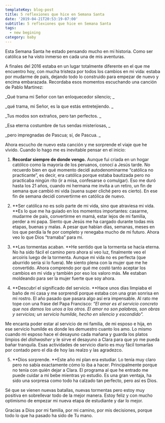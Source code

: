 ```yaml
---
templateKey: blog-post
title: 5 reflexiones que hice en Semana Santa
date: '2019-04-21T20:53:19-07:00'
subtitle: 5 reflexiones que hice en Semana Santa
tags:
  - new begining
category: baby
---
```

Esta Semana Santa he estado pensando mucho en mi historia. Como ser católica se ha visto inmerso en cada una de mis aventuras.

A finales del 2016 estaba en un lugar totalmente diferente en el que me encuentro hoy, con mucha tristeza por todos los cambios en mi vida: estaba por mudarme de país, dejando todo lo construido para empezar de nuevo y encima embarazada. Recordaba esos momentos escuchando una canción de Pablo Martinez: 

_Qué trama mi Señor con tan enloquecedor silencio; _

_qué trama, mi Señor, es la que estás entretejiendo. _

_Tus modos son extraños, pero tan perfectos. _

_Esa eterna costumbre de tus sendas misteriosas, _

_pero impregnadas de Pascua; sí, de Pascua. _

Ahora escucho de nuevo esta canción y me sorprende el viaje que he vivido. Cuando lo hago me es inevitable pensar en el inicio:

1. **Recordar siempre de donde vengo.** Aunque fui criada en un hogar católico como la mayoría de los peruanos, conocí a Jesús tarde. No recuerdo bien en qué momento decidí autodenominarme “católica no practicante”, es decir, era católica porque estaba bautizada pero no practicaba ningún rito (ir a misa, confesarse o comulgar). Eso me duró hasta los 21 años, cuando mi hermana me invita a un retiro, un fin de semana que cambió mi vida (suena super cliché pero es cierto). En ese fin de semana decidí convertirme en católica de nuevo.

2. **Ser católica no es solo parte de mi vida, sino que atraviesa mi vida. **Es lo que me ha guiado en los  momentos importantes: casarme, mudarme de país, convertirme en mamá, estar lejos de mi familia, perder a mi papa. Siento que Jesús me ha cargado durante todas mis etapas, buenas y malas. A pesar que habían días, semanas, meses en los que perdía la fe por completo y renegaba mucho de mi futuro. Ahora veo lo que Dios “tramaba” para mí. 	

3. **Las tormentas acaban. **He sentido que la tormenta se hacía eterna. No ha sido fácil el camino pero ahora sí veo luz, finalmente veo el arcoiris luego de la tormenta. Aunque mi vida no es perfecta (que aburrido sería si lo fuera). Me siento plena con la mujer que me he convertido. Ahora comprendo por qué me costó tanto aceptar los cambios en mi vida y también por eso los valoro más. Me estaban moldeando para ser la mujer fuerte que soy ahora. 

4. **Descubrí el significado del servicio. **Hace unos días limpiaba el baño de mi casa y me sorprendí porque estaba con una gran sonrisa en mi rostro. El año pasado que pasara algo así era impensable. Al rato me tope con una frase del Papa Francisco: _“El amor es el servicio concreto que nos damos los unos a los otros. El amor no son palabras, son obras y servicios; un servicio humilde, hecho en silencio y escondido"._

Me encanta poder estar al servicio de mi familia, de mi esposo e hija, en ese servicio humilde es donde les demuestro cuanto los amo. Lo mismo cuando mi esposo hace el desayuno cada mañana y guarda los platos limpios del _dishwasher_ y le sirve el desayuno a Clara para que yo me pueda bañar tranquila. Esas actividades de servicio diario es muy fácil tomarlas por contado pero el día de hoy las realzo y las agradezco. 

5. **Dios sorprende. **Este año mi plan era estudiar. Lo tenía muy claro pero no sabía exactamente cómo lo iba a hacer. Principalmente porque no tenía con quién dejar a Clara. El programa al que he entrado me puede cuidar a mi bebe mientras yo estudio. Es una gran ventaja, ha sido una sorpresa como todo ha calzado tan perfecto, pero así es Dios. 

Sé que se vienen nuevas batallas, nuevas tormentas pero estoy muy positiva en sobrellevar todo de la mejor manera. Estoy feliz y con mucho optimismo de empezar mi nueva etapa de estudiante y dar lo mejor.

Gracias a Dios por mi familia, por mi camino, por mis decisiones, porque todo lo que ha pasado ha sido de Tu mano.
